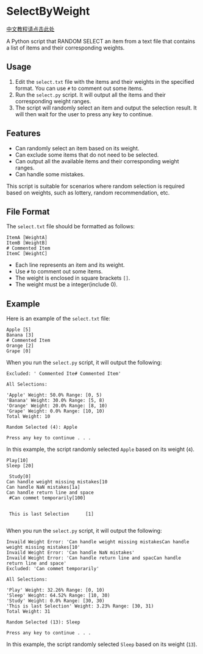 # SelectByWeight

[中文教程请点击此处](./README_CN.md)

A Python script that RANDOM SELECT an item from a text file that contains a list of items and their corresponding weights.

## Usage

1. Edit the `select.txt` file with the items and their weights in the specified format. You can use `#` to comment out some items.
2. Run the `select.py` script. It will output all the items and their corresponding weight ranges.
3. The script will randomly select an item and output the selection result. It will then wait for the user to press any key to continue.

## Features

- Can randomly select an item based on its weight.
- Can exclude some items that do not need to be selected.
- Can output all the available items and their corresponding weight ranges.
- Can handle some mistakes.

This script is suitable for scenarios where random selection is required based on weights, such as lottery, random recommendation, etc.

## File Format

The `select.txt` file should be formatted as follows:

```
ItemA [WeightA]
ItemB [WeightB]
# Commented Item
ItemC [WeightC]
```

- Each line represents an item and its weight.
- Use `#` to comment out some items.
- The weight is enclosed in square brackets `[]`.
- The weight must be a integer(include 0).

## Example

Here is an example of the `select.txt` file:

```
Apple [5]
Banana [3]
# Commented Item
Orange [2]
Grape [0]
```

When you run the `select.py` script, it will output the following:

```
Excluded: ' Commented Ite# Commented Item'

All Selections:

'Apple' Weight: 50.0% Range: [0, 5)
'Banana' Weight: 30.0% Range: [5, 8)
'Orange' Weight: 20.0% Range: [8, 10)
'Grape' Weight: 0.0% Range: [10, 10)
Total Weight: 10

Random Selected (4): Apple

Press any key to continue . . .
```

In this example, the script randomly selected `Apple` based on its weight (`4`).

```
Play[10]
Sleep [20]

 Study[0]
Can handle weight missing mistakes[10
Can handle NaN mistakes[1a]
Can handle return line and space
 #Can commet temporarily[100]


 This is last Selection      [1]


```

When you run the `select.py` script, it will output the following:

```
Invaild Weight Error: 'Can handle weight missing mistakesCan handle weight missing mistakes[10'
Invaild Weight Error: 'Can handle NaN mistakes'
Invaild Weight Error: 'Can handle return line and spacCan handle return line and space'
Excluded: 'Can commet temporarily'

All Selections:

'Play' Weight: 32.26% Range: [0, 10)
'Sleep' Weight: 64.52% Range: [10, 30)
'Study' Weight: 0.0% Range: [30, 30)
'This is last Selection' Weight: 3.23% Range: [30, 31)
Total Weight: 31

Random Selected (13): Sleep

Press any key to continue . . .
```

In this example, the script randomly selected `Sleep` based on its weight (`13`).
